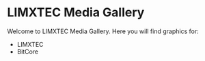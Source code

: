 # LIMXTEC Media Gallery

Welcome to LIMXTEC Media Gallery. Here you will find graphics for:

+ LIMXTEC
+ BitCore
